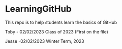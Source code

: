 # LearningGitHub
This repo is to help students learn the basics of GitHub

Toby - 02/02/2023
Class of 2023
(First on the file)

Jesse -02/02/2023
Winter Term, 2023
